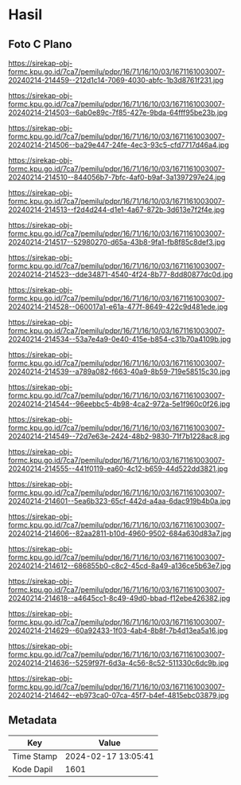 # Hasil

## Foto C Plano

https://sirekap-obj-formc.kpu.go.id/7ca7/pemilu/pdpr/16/71/16/10/03/1671161003007-20240214-214459--212d1c14-7069-4030-abfc-1b3d8761f231.jpg

https://sirekap-obj-formc.kpu.go.id/7ca7/pemilu/pdpr/16/71/16/10/03/1671161003007-20240214-214503--6ab0e89c-7f85-427e-9bda-64fff95be23b.jpg

https://sirekap-obj-formc.kpu.go.id/7ca7/pemilu/pdpr/16/71/16/10/03/1671161003007-20240214-214506--ba29e447-24fe-4ec3-93c5-cfd7717d46a4.jpg

https://sirekap-obj-formc.kpu.go.id/7ca7/pemilu/pdpr/16/71/16/10/03/1671161003007-20240214-214510--844056b7-7bfc-4af0-b9af-3a1397297e24.jpg

https://sirekap-obj-formc.kpu.go.id/7ca7/pemilu/pdpr/16/71/16/10/03/1671161003007-20240214-214513--f2d4d244-d1e1-4a67-872b-3d613e7f2f4e.jpg

https://sirekap-obj-formc.kpu.go.id/7ca7/pemilu/pdpr/16/71/16/10/03/1671161003007-20240214-214517--52980270-d65a-43b8-9fa1-fb8f85c8def3.jpg

https://sirekap-obj-formc.kpu.go.id/7ca7/pemilu/pdpr/16/71/16/10/03/1671161003007-20240214-214523--dde34871-4540-4f24-8b77-8dd80877dc0d.jpg

https://sirekap-obj-formc.kpu.go.id/7ca7/pemilu/pdpr/16/71/16/10/03/1671161003007-20240214-214528--060017a1-e61a-477f-8649-422c9d481ede.jpg

https://sirekap-obj-formc.kpu.go.id/7ca7/pemilu/pdpr/16/71/16/10/03/1671161003007-20240214-214534--53a7e4a9-0e40-415e-b854-c31b70a4109b.jpg

https://sirekap-obj-formc.kpu.go.id/7ca7/pemilu/pdpr/16/71/16/10/03/1671161003007-20240214-214539--a789a082-f663-40a9-8b59-719e58515c30.jpg

https://sirekap-obj-formc.kpu.go.id/7ca7/pemilu/pdpr/16/71/16/10/03/1671161003007-20240214-214544--96eebbc5-4b98-4ca2-972a-5e1f960c0f26.jpg

https://sirekap-obj-formc.kpu.go.id/7ca7/pemilu/pdpr/16/71/16/10/03/1671161003007-20240214-214549--72d7e63e-2424-48b2-9830-71f7b1228ac8.jpg

https://sirekap-obj-formc.kpu.go.id/7ca7/pemilu/pdpr/16/71/16/10/03/1671161003007-20240214-214555--441f0119-ea60-4c12-b659-44d522dd3821.jpg

https://sirekap-obj-formc.kpu.go.id/7ca7/pemilu/pdpr/16/71/16/10/03/1671161003007-20240214-214601--5ea6b323-65cf-442d-a4aa-6dac919b4b0a.jpg

https://sirekap-obj-formc.kpu.go.id/7ca7/pemilu/pdpr/16/71/16/10/03/1671161003007-20240214-214606--82aa2811-b10d-4960-9502-684a630d83a7.jpg

https://sirekap-obj-formc.kpu.go.id/7ca7/pemilu/pdpr/16/71/16/10/03/1671161003007-20240214-214612--686855b0-c8c2-45cd-8a49-a136ce5b63e7.jpg

https://sirekap-obj-formc.kpu.go.id/7ca7/pemilu/pdpr/16/71/16/10/03/1671161003007-20240214-214618--a4645cc1-8c49-49d0-bbad-f12ebe426382.jpg

https://sirekap-obj-formc.kpu.go.id/7ca7/pemilu/pdpr/16/71/16/10/03/1671161003007-20240214-214629--60a92433-1f03-4ab4-8b8f-7b4d13ea5a16.jpg

https://sirekap-obj-formc.kpu.go.id/7ca7/pemilu/pdpr/16/71/16/10/03/1671161003007-20240214-214636--5259f97f-6d3a-4c56-8c52-511330c6dc9b.jpg

https://sirekap-obj-formc.kpu.go.id/7ca7/pemilu/pdpr/16/71/16/10/03/1671161003007-20240214-214642--eb973ca0-07ca-45f7-b4ef-4815ebc03879.jpg


## Metadata

| Key        | Value               |
| ---------- | ------------------- |
| Time Stamp | 2024-02-17 13:05:41 |
| Kode Dapil | 1601                |



